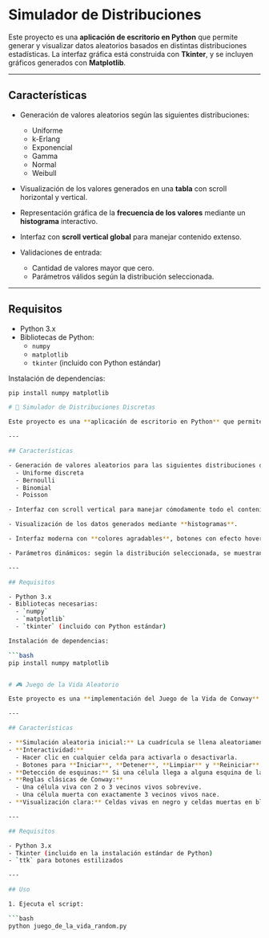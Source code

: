 # Simulador de Distribuciones

Este proyecto es una **aplicación de escritorio en Python** que permite generar y visualizar datos aleatorios basados en distintas distribuciones estadísticas. La interfaz gráfica está construida con **Tkinter**, y se incluyen gráficos generados con **Matplotlib**.

---

## Características

- Generación de valores aleatorios según las siguientes distribuciones:
  - Uniforme
  - k-Erlang
  - Exponencial
  - Gamma
  - Normal
  - Weibull

- Visualización de los valores generados en una **tabla** con scroll horizontal y vertical.

- Representación gráfica de la **frecuencia de los valores** mediante un **histograma** interactivo.

- Interfaz con **scroll vertical global** para manejar contenido extenso.

- Validaciones de entrada:
  - Cantidad de valores mayor que cero.
  - Parámetros válidos según la distribución seleccionada.

---

## Requisitos

- Python 3.x
- Bibliotecas de Python:
  - `numpy`
  - `matplotlib`
  - `tkinter` (incluido con Python estándar)

Instalación de dependencias:

```bash
pip install numpy matplotlib

# 🎲 Simulador de Distribuciones Discretas

Este proyecto es una **aplicación de escritorio en Python** que permite generar y visualizar **distribuciones discretas** mediante gráficos de barras. La interfaz está desarrollada con **Tkinter** y los gráficos se crean con **Matplotlib**.

---

## Características

- Generación de valores aleatorios para las siguientes distribuciones discretas:
  - Uniforme discreta
  - Bernoulli
  - Binomial
  - Poisson

- Interfaz con scroll vertical para manejar cómodamente todo el contenido.

- Visualización de los datos generados mediante **histogramas**.

- Interfaz moderna con **colores agradables**, botones con efecto hover y diseño limpio.

- Parámetros dinámicos: según la distribución seleccionada, se muestran los campos necesarios.

---

## Requisitos

- Python 3.x
- Bibliotecas necesarias:
  - `numpy`
  - `matplotlib`
  - `tkinter` (incluido con Python estándar)

Instalación de dependencias:

```bash
pip install numpy matplotlib


# 🎮 Juego de la Vida Aleatorio

Este proyecto es una **implementación del Juego de la Vida de Conway** en Python, con un toque de aleatoriedad y funcionalidades adicionales. La interfaz gráfica se creó usando **Tkinter**, y permite visualizar cómo evolucionan las células en una cuadrícula siguiendo reglas simples.

---

## Características

- **Simulación aleatoria inicial:** La cuadrícula se llena aleatoriamente con células vivas según una probabilidad inicial configurable (`init_prob` = 0.2 por defecto).
- **Interactividad:**
  - Hacer clic en cualquier celda para activarla o desactivarla.
  - Botones para **Iniciar**, **Detener**, **Limpiar** y **Reiniciar** la simulación.
- **Detección de esquinas:** Si una célula llega a alguna esquina de la cuadrícula, la simulación se detiene y pregunta si deseas reiniciar.
- **Reglas clásicas de Conway:**
  - Una célula viva con 2 o 3 vecinos vivos sobrevive.
  - Una célula muerta con exactamente 3 vecinos vivos nace.
- **Visualización clara:** Celdas vivas en negro y celdas muertas en blanco/azul claro.

---

## Requisitos

- Python 3.x
- Tkinter (incluido en la instalación estándar de Python)
- `ttk` para botones estilizados

---

## Uso

1. Ejecuta el script:

```bash
python juego_de_la_vida_random.py
